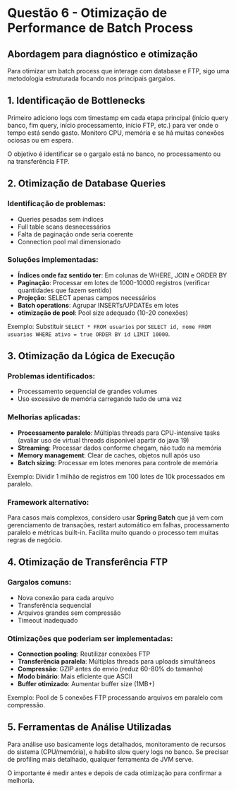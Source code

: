 # Questão 6 - Otimização de Performance de Batch Process

## Abordagem para diagnóstico e otimização

Para otimizar um batch process que interage com database e FTP, sigo uma metodologia estruturada focando nos principais gargalos.

## 1. Identificação de Bottlenecks

Primeiro adiciono logs com timestamp em cada etapa principal (início query banco, fim query, início processamento, início FTP, etc.) para ver onde o tempo está sendo gasto. Monitoro CPU, memória e se há muitas conexões ociosas ou em espera.

O objetivo é identificar se o gargalo está no banco, no processamento ou na transferência FTP.

## 2. Otimização de Database Queries

### Identificação de problemas:
- Queries pesadas sem índices
- Full table scans desnecessários
- Falta de paginação onde seria coerente
- Connection pool mal dimensionado

### Soluções implementadas:
- **Índices onde faz sentido ter**: Em colunas de WHERE, JOIN e ORDER BY
- **Paginação**: Processar em lotes de 1000-10000 registros (verificar quantidades que fazem sentido)
- **Projeção**: SELECT apenas campos necessários
- **Batch operations**: Agrupar INSERTs/UPDATEs em lotes
- **otimização de pool**: Pool size adequado (10-20 conexões)

Exemplo: Substituir `SELECT * FROM usuarios` por `SELECT id, nome FROM usuarios WHERE ativo = true ORDER BY id LIMIT 10000`.

## 3. Otimização da Lógica de Execução

### Problemas identificados:
- Processamento sequencial de grandes volumes
- Uso excessivo de memória carregando tudo de uma vez

### Melhorias aplicadas:
- **Processamento paralelo**: Múltiplas threads para CPU-intensive tasks (avaliar uso de virtual threads disponivel apartir do java 19)
- **Streaming**: Processar dados conforme chegam, não tudo na memória
- **Memory management**: Clear de caches, objetos null após uso
- **Batch sizing**: Processar em lotes menores para controle de memória

Exemplo: Dividir 1 milhão de registros em 100 lotes de 10k processados em paralelo.

### Framework alternativo:
Para casos mais complexos, considero usar **Spring Batch** que já vem com gerenciamento de transações, restart automático em falhas, processamento paralelo e métricas built-in.
Facilita muito quando o processo tem muitas regras de negócio.

## 4. Otimização de Transferência FTP

### Gargalos comuns:
- Nova conexão para cada arquivo
- Transferência sequencial
- Arquivos grandes sem compressão
- Timeout inadequado

### Otimizações que poderiam ser implementadas:
- **Connection pooling**: Reutilizar conexões FTP
- **Transferência paralela**: Múltiplas threads para uploads simultâneos
- **Compressão**: GZIP antes do envio (reduz 60-80% do tamanho)
- **Modo binário**: Mais eficiente que ASCII
- **Buffer otimizado**: Aumentar buffer size (1MB+)

Exemplo: Pool de 5 conexões FTP processando arquivos em paralelo com compressão.

## 5. Ferramentas de Análise Utilizadas

Para análise uso basicamente logs detalhados, monitoramento de recursos do sistema (CPU/memória), e habilito slow query logs no banco. Se precisar de profiling mais detalhado, qualquer ferramenta de JVM serve.

O importante é medir antes e depois de cada otimização para confirmar a melhoria.